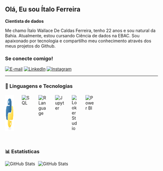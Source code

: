 ## Olá, Eu sou Ítalo Ferreira

**Cientista de dados**

Me chamo Ítalo Wallace De Caldas Ferreira, tenho 22 anos e sou natural da Bahia. Atualmente, estou cursando Ciência de dados na EBAC. Sou apaixonado por tecnologia e compartilho meu conhecimento através dos meus projetos do Github.

<h3 align="left">Se conecte comigo!</h3>

[![E-mail](https://img.shields.io/badge/-Email-000?style=for-the-badge&logo=microsoft-outlook&logoColor=FF00F6&color:FFF)](mailto:italocaldasndx@gmail.com)
[![LinkedIn](https://img.shields.io/badge/-LinkedIn-000?style=for-the-badge&logo=linkedin&logoColor=FF00F6&color:FFF)](https://www.linkedin.com/in/mari4souza/](https://www.linkedin.com/in/ítalo-caldas/))
[![Instagram](https://img.shields.io/badge/-Instagram-000?style=for-the-badge&logo=instagram&logoColor=FF00F6&color:FFF)](https://www.instagram.com/lilo_wcf/)

---

### 🤖 Linguagens e Tecnologias
<div style="display: flex; flex-wrap: wrap; gap: 15px; margin-top: 20px;">
  <img  
      align="left" 
      alt="Python"
      title="Python" 
      width="30px"
      style="padding-right: 10px;"  
      src="https://raw.githubusercontent.com/devicons/devicon/master/icons/python/python-original.svg">
  <img  
      align="left" 
      alt="SQL"
      title="SQL" 
      width="30px"
      style="padding-right: 10px;"  
      src="https://cdn.jsdelivr.net/gh/devicons/devicon@latest/icons/mysql/mysql-original-wordmark.svg" />
  <img  
      align="left" 
      alt="R Language"
      title="R Language" 
      width="30px" 
      style="padding-right: 10px;" 
      src="https://cdn.jsdelivr.net/gh/devicons/devicon@latest/icons/r/r-plain.svg" />
  <img  
      align="left" 
      alt="Jupyter"
      title="Jupyter" 
      width="30px" 
      style="padding-right: 10px;" 
      src="https://cdn.jsdelivr.net/gh/devicons/devicon@latest/icons/jupyter/jupyter-original.svg" />
  <img  
    align="left" 
    alt="Looker Studio"
    title="Looker Studio" 
    width="20px" 
    style="padding-right: 10px;" 
    src="https://github.com/user-attachments/assets/f8d754ec-17a5-476f-9eb6-6937b307b861"/>
  <img
      align="left"   
      alt="Power BI"
      title="Power BI" 
      width="30px" 
      style="padding-right: 10px;" 
      src="https://upload.wikimedia.org/wikipedia/commons/c/cf/New_Power_BI_Logo.svg"/>
</div>


<br/>
<br/>

### 📊 Estatísticas

<p>
  <img 
    align="left" 
    alt="GitHub Stats" 
    height="200" 
    style="padding-right: 10px;" 
    src="https://github-readme-stats.vercel.app/api?username=ItaloWCF&show_icons=true&theme=tokyonight&include_all_commits=true&locale=pt-br" 
  />

<img 
      align="left" 
      alt="GitHub Stats" 
      height="200" 
      src="https://github-readme-stats.vercel.app/api/top-langs/?username=ItaloWCF&theme=tokyonight&layout=compact&custom_title=Tecnologias&langs_count=9" 
  />

</p>
